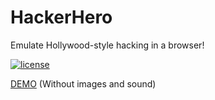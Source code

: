 HackerHero
==========

Emulate Hollywood-style hacking in a browser!

[![license](http://img.shields.io/badge/license-MIT-red.svg?style=flat)](https://raw.githubusercontent.com/fritz-c/HackerHero/master/LICENSE)

[DEMO](http://jsfiddle.net/gKc8S/2/) (Without images and sound)
